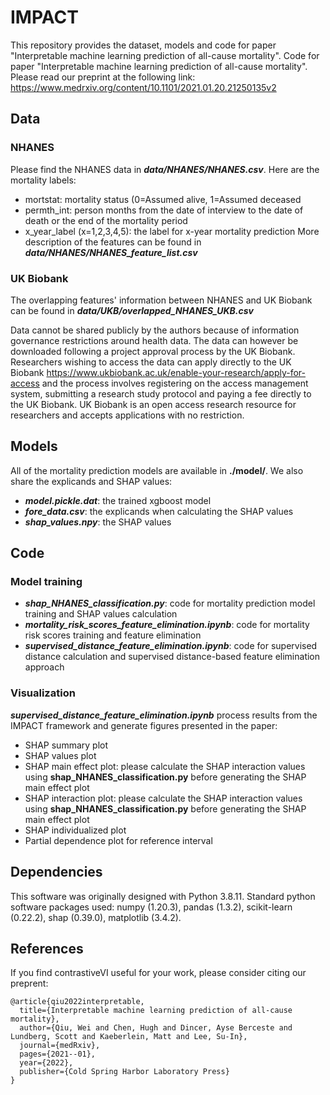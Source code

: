 # IMPACT
This repository provides the dataset, models and code for paper "Interpretable machine learning prediction of all-cause mortality".
Code for paper "Interpretable machine learning prediction of all-cause mortality". Please read our preprint at the following link: https://www.medrxiv.org/content/10.1101/2021.01.20.21250135v2


## Data

### NHANES
Please find the NHANES data in **_data/NHANES/NHANES.csv_**.
Here are the mortality labels:
- mortstat: mortality status (0=Assumed alive, 1=Assumed deceased
- permth_int: person months from the date of interview to the date of death or the end of the mortality period
- x_year_label (x=1,2,3,4,5): the label for x-year mortality prediction
More description of the features can be found in **_data/NHANES/NHANES_feature_list.csv_**

### UK Biobank
The overlapping features' information between NHANES and UK Biobank can be found in **_data/UKB/overlapped_NHANES_UKB.csv_**

Data cannot be shared publicly by the authors because of information governance restrictions around health data. The data can however be downloaded following a project approval process by the UK Biobank. Researchers wishing to access the data can apply directly to the UK Biobank https://www.ukbiobank.ac.uk/enable-your-research/apply-for-access and the process involves registering on the access management system, submitting a research study protocol and paying a fee directly to the UK Biobank. UK Biobank is an open access research resource for researchers and accepts applications with no restriction.

## Models
All of the mortality prediction models are available in **./model/**. We also share the explicands and SHAP values:
- **_model.pickle.dat_**: the trained xgboost model
- **_fore_data.csv_**: the explicands when calculating the SHAP values
- **_shap_values.npy_**: the SHAP values

## Code
### Model training
- **_shap_NHANES_classification.py_**: code for mortality prediction model training and SHAP values calculation
- **_mortality_risk_scores_feature_elimination.ipynb_**: code for mortality risk scores training and feature elimination
- **_supervised_distance_feature_elimination.ipynb_**: code for supervised distance calculation and supervised distance-based feature elimination approach
### Visualization
**_supervised_distance_feature_elimination.ipynb_** process results from the IMPACT framework and generate figures presented in the paper:
- SHAP summary plot
- SHAP values plot
- SHAP main effect plot: please calculate the SHAP interaction values using **shap_NHANES_classification.py** before generating the SHAP main effect plot
- SHAP interaction plot: please calculate the SHAP interaction values using **shap_NHANES_classification.py** before generating the SHAP main effect plot
- SHAP individualized plot
- Partial dependence plot for reference interval

## Dependencies 

This software was originally designed with Python 3.8.11. Standard python software packages used: numpy (1.20.3), pandas (1.3.2), scikit-learn (0.22.2), shap (0.39.0), matplotlib (3.4.2).

## References

If you find contrastiveVI useful for your work, please consider citing our preprent:

```
@article{qiu2022interpretable,
  title={Interpretable machine learning prediction of all-cause mortality},
  author={Qiu, Wei and Chen, Hugh and Dincer, Ayse Berceste and Lundberg, Scott and Kaeberlein, Matt and Lee, Su-In},
  journal={medRxiv},
  pages={2021--01},
  year={2022},
  publisher={Cold Spring Harbor Laboratory Press}
}
```
